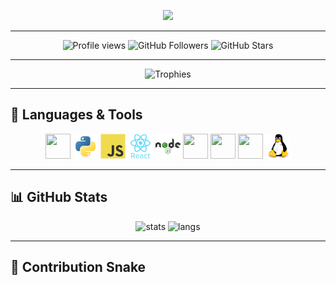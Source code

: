 <!-- Banner / Header -->
<p align="center">
  <img src="https://readme-typing-svg.herokuapp.com?size=30&duration=4000&color=00F78A&center=true&vCenter=true&width=550&lines=Hi+👋,+I'm+Sigma;Vibe+Coder+%F0%9F%92%BB;Open+Source+Enthusiast;Always+Learning+New+Things">
</p>

---

<!-- Badges -->
<p align="center">
  <img src="https://komarev.com/ghpvc/?username=toto-sys28&label=Profile+Views&color=00f78a&style=flat" alt="Profile views" />
  <img src="https://img.shields.io/github/followers/toto-sys28?label=Followers&style=social" alt="GitHub Followers" />
  <img src="https://img.shields.io/github/stars/toto-sys28?label=Stars&style=social" alt="GitHub Stars" />
</p>

---

<!-- GitHub Trophies -->
<p align="center">
  <img src="https://github-profile-trophy.vercel.app/?username=toto-sys28&theme=radical&no-frame=false&no-bg=true&margin-w=4" alt="Trophies" />
</p>

---

## 🚀 Languages & Tools
<p align="center"> 
  <a href="https://www.arduino.cc/" target="_blank"><img src="https://cdn.worldvectorlogo.com/logos/arduino-1.svg" width="40" height="40"/></a>
  <a href="https://www.python.org" target="_blank"><img src="https://raw.githubusercontent.com/devicons/devicon/master/icons/python/python-original.svg" width="40" height="40"/></a>
  <a href="https://developer.mozilla.org/en-US/docs/Web/JavaScript" target="_blank"><img src="https://raw.githubusercontent.com/devicons/devicon/master/icons/javascript/javascript-original.svg" width="40" height="40"/></a>
  <a href="https://reactjs.org/" target="_blank"><img src="https://raw.githubusercontent.com/devicons/devicon/master/icons/react/react-original-wordmark.svg" width="40" height="40"/></a>
  <a href="https://nodejs.org" target="_blank"><img src="https://raw.githubusercontent.com/devicons/devicon/master/icons/nodejs/nodejs-original-wordmark.svg" width="40" height="40"/></a>
  <a href="https://www.tensorflow.org" target="_blank"><img src="https://www.vectorlogo.zone/logos/tensorflow/tensorflow-icon.svg" width="40" height="40"/></a>
  <a href="https://pytorch.org/" target="_blank"><img src="https://www.vectorlogo.zone/logos/pytorch/pytorch-icon.svg" width="40" height="40"/></a>
  <a href="https://git-scm.com/" target="_blank"><img src="https://www.vectorlogo.zone/logos/git-scm/git-scm-icon.svg" width="40" height="40"/></a>
  <a href="https://www.linux.org/" target="_blank"><img src="https://raw.githubusercontent.com/devicons/devicon/master/icons/linux/linux-original.svg" width="40" height="40"/></a>
</p>

---

## 📊 GitHub Stats
<p align="center">
  <img src="https://github-readme-stats.vercel.app/api?username=toto-sys28&show_icons=true&theme=radical" alt="stats" />
  <img src="https://github-readme-stats.vercel.app/api/top-langs/?username=toto-sys28&layout=compact&theme=radical" alt="langs" />
</p>



---

## 🐍 Contribution Snake

